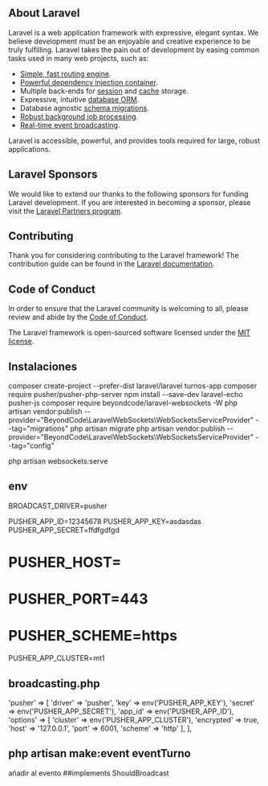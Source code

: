 
## About Laravel

Laravel is a web application framework with expressive, elegant syntax. We believe development must be an enjoyable and creative experience to be truly fulfilling. Laravel takes the pain out of development by easing common tasks used in many web projects, such as:

- [Simple, fast routing engine](https://laravel.com/docs/routing).
- [Powerful dependency injection container](https://laravel.com/docs/container).
- Multiple back-ends for [session](https://laravel.com/docs/session) and [cache](https://laravel.com/docs/cache) storage.
- Expressive, intuitive [database ORM](https://laravel.com/docs/eloquent).
- Database agnostic [schema migrations](https://laravel.com/docs/migrations).
- [Robust background job processing](https://laravel.com/docs/queues).
- [Real-time event broadcasting](https://laravel.com/docs/broadcasting).

Laravel is accessible, powerful, and provides tools required for large, robust applications.


## Laravel Sponsors

We would like to extend our thanks to the following sponsors for funding Laravel development. If you are interested in becoming a sponsor, please visit the [Laravel Partners program](https://partners.laravel.com).


## Contributing

Thank you for considering contributing to the Laravel framework! The contribution guide can be found in the [Laravel documentation](https://laravel.com/docs/contributions).

## Code of Conduct

In order to ensure that the Laravel community is welcoming to all, please review and abide by the [Code of Conduct](https://laravel.com/docs/contributions#code-of-conduct).


The Laravel framework is open-sourced software licensed under the [MIT license](https://opensource.org/licenses/MIT).

## Instalaciones

composer create-project --prefer-dist laravel/laravel turnos-app
composer require pusher/pusher-php-server
npm install --save-dev laravel-echo pusher-js
composer require beyondcode/laravel-websockets -W 
php artisan vendor:publish --provider="BeyondCode\LaravelWebSockets\WebSocketsServiceProvider" --tag="migrations"
php artisan migrate
php artisan vendor:publish --provider="BeyondCode\LaravelWebSockets\WebSocketsServiceProvider" --tag="config"


php artisan websockets:serve


## env

BROADCAST_DRIVER=pusher

PUSHER_APP_ID=12345678
PUSHER_APP_KEY=asdasdas
PUSHER_APP_SECRET=ffdfgdfgd
# PUSHER_HOST=
# PUSHER_PORT=443
# PUSHER_SCHEME=https
PUSHER_APP_CLUSTER=mt1


## broadcasting.php

 'pusher' => [
            'driver' => 'pusher',
            'key' => env('PUSHER_APP_KEY'),
            'secret' => env('PUSHER_APP_SECRET'),
            'app_id' => env('PUSHER_APP_ID'),
            'options' => [
                'cluster' => env('PUSHER_APP_CLUSTER'),
                'encrypted' => true,
                'host' => '127.0.0.1',
                'port' => 6001,
                'scheme' => 'http'
            ],
        ],


## php artisan make:event eventTurno

añadir al evento ##implements ShouldBroadcast